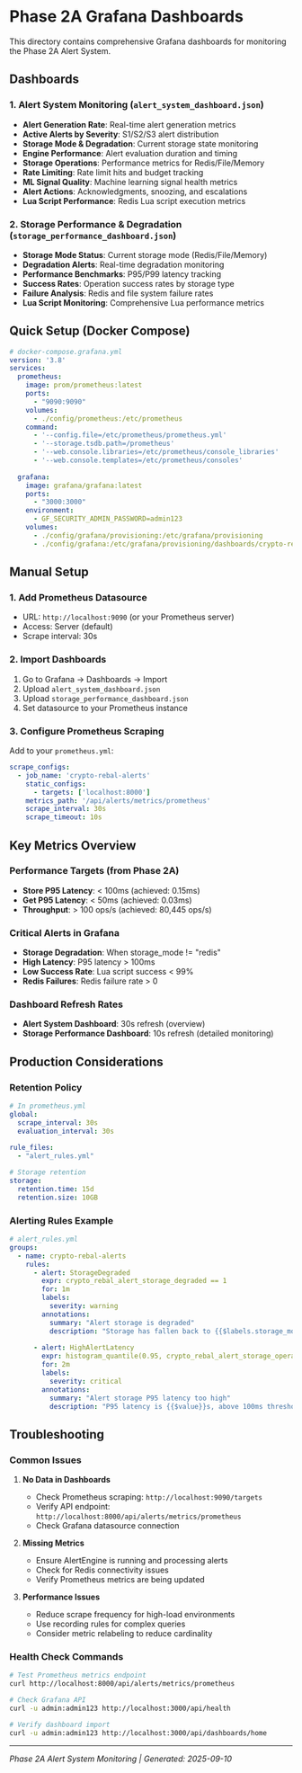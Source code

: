 # Phase 2A Grafana Dashboards

This directory contains comprehensive Grafana dashboards for monitoring the Phase 2A Alert System.

## Dashboards

### 1. Alert System Monitoring (`alert_system_dashboard.json`)
- **Alert Generation Rate**: Real-time alert generation metrics
- **Active Alerts by Severity**: S1/S2/S3 alert distribution
- **Storage Mode & Degradation**: Current storage state monitoring
- **Engine Performance**: Alert evaluation duration and timing
- **Storage Operations**: Performance metrics for Redis/File/Memory
- **Rate Limiting**: Rate limit hits and budget tracking
- **ML Signal Quality**: Machine learning signal health metrics
- **Alert Actions**: Acknowledgments, snoozing, and escalations
- **Lua Script Performance**: Redis Lua script execution metrics

### 2. Storage Performance & Degradation (`storage_performance_dashboard.json`)
- **Storage Mode Status**: Current storage mode (Redis/File/Memory)
- **Degradation Alerts**: Real-time degradation monitoring
- **Performance Benchmarks**: P95/P99 latency tracking
- **Success Rates**: Operation success rates by storage type
- **Failure Analysis**: Redis and file system failure rates
- **Lua Script Monitoring**: Comprehensive Lua performance metrics

## Quick Setup (Docker Compose)

```yaml
# docker-compose.grafana.yml
version: '3.8'
services:
  prometheus:
    image: prom/prometheus:latest
    ports:
      - "9090:9090"
    volumes:
      - ./config/prometheus:/etc/prometheus
    command:
      - '--config.file=/etc/prometheus/prometheus.yml'
      - '--storage.tsdb.path=/prometheus'
      - '--web.console.libraries=/etc/prometheus/console_libraries'
      - '--web.console.templates=/etc/prometheus/consoles'
  
  grafana:
    image: grafana/grafana:latest
    ports:
      - "3000:3000"
    environment:
      - GF_SECURITY_ADMIN_PASSWORD=admin123
    volumes:
      - ./config/grafana/provisioning:/etc/grafana/provisioning
      - ./config/grafana:/etc/grafana/provisioning/dashboards/crypto-rebal
```

## Manual Setup

### 1. Add Prometheus Datasource
- URL: `http://localhost:9090` (or your Prometheus server)
- Access: Server (default)
- Scrape interval: 30s

### 2. Import Dashboards
1. Go to Grafana → Dashboards → Import
2. Upload `alert_system_dashboard.json`
3. Upload `storage_performance_dashboard.json`
4. Set datasource to your Prometheus instance

### 3. Configure Prometheus Scraping

Add to your `prometheus.yml`:

```yaml
scrape_configs:
  - job_name: 'crypto-rebal-alerts'
    static_configs:
      - targets: ['localhost:8000']
    metrics_path: '/api/alerts/metrics/prometheus'
    scrape_interval: 30s
    scrape_timeout: 10s
```

## Key Metrics Overview

### Performance Targets (from Phase 2A)
- **Store P95 Latency**: < 100ms (achieved: 0.15ms)
- **Get P95 Latency**: < 50ms (achieved: 0.03ms)
- **Throughput**: > 100 ops/s (achieved: 80,445 ops/s)

### Critical Alerts in Grafana
- **Storage Degradation**: When storage_mode != "redis" 
- **High Latency**: P95 latency > 100ms
- **Low Success Rate**: Lua script success < 99%
- **Redis Failures**: Redis failure rate > 0

### Dashboard Refresh Rates
- **Alert System Dashboard**: 30s refresh (overview)
- **Storage Performance Dashboard**: 10s refresh (detailed monitoring)

## Production Considerations

### Retention Policy
```yaml
# In prometheus.yml
global:
  scrape_interval: 30s
  evaluation_interval: 30s
  
rule_files:
  - "alert_rules.yml"

# Storage retention
storage:
  retention.time: 15d
  retention.size: 10GB
```

### Alerting Rules Example
```yaml
# alert_rules.yml
groups:
  - name: crypto-rebal-alerts
    rules:
      - alert: StorageDegraded
        expr: crypto_rebal_alert_storage_degraded == 1
        for: 1m
        labels:
          severity: warning
        annotations:
          summary: "Alert storage is degraded"
          description: "Storage has fallen back to {{$labels.storage_mode}} mode"
      
      - alert: HighAlertLatency
        expr: histogram_quantile(0.95, crypto_rebal_alert_storage_operation_duration_seconds_bucket) > 0.1
        for: 2m
        labels:
          severity: critical
        annotations:
          summary: "Alert storage P95 latency too high"
          description: "P95 latency is {{$value}}s, above 100ms threshold"
```

## Troubleshooting

### Common Issues

1. **No Data in Dashboards**
   - Check Prometheus scraping: `http://localhost:9090/targets`
   - Verify API endpoint: `http://localhost:8000/api/alerts/metrics/prometheus`
   - Check Grafana datasource connection

2. **Missing Metrics**
   - Ensure AlertEngine is running and processing alerts
   - Check for Redis connectivity issues
   - Verify Prometheus metrics are being updated

3. **Performance Issues**
   - Reduce scrape frequency for high-load environments
   - Use recording rules for complex queries
   - Consider metric relabeling to reduce cardinality

### Health Check Commands

```bash
# Test Prometheus metrics endpoint
curl http://localhost:8000/api/alerts/metrics/prometheus

# Check Grafana API
curl -u admin:admin123 http://localhost:3000/api/health

# Verify dashboard import
curl -u admin:admin123 http://localhost:3000/api/dashboards/home
```

---

*Phase 2A Alert System Monitoring | Generated: 2025-09-10*